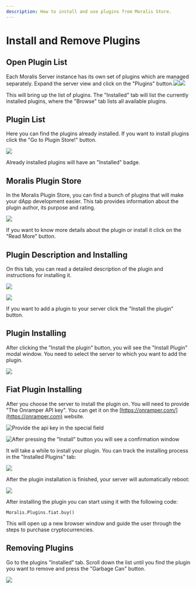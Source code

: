 ```yaml
---
description: How to install and use plugins from Moralis Store.
---
```


# Install and Remove Plugins

## Open Plugin List <a href="#open-plugin-list" id="open-plugin-list"></a>

Each Moralis Server instance has its own set of plugins which are managed separately. Expand the server view and click on the "Plugins" button.​![](https://gblobscdn.gitbook.com/assets%2F-MVStbACGLCycg7J5WQ2%2F-MayDMcwlVlm6RGQYXl1%2F-MayGaBjyaxg_zj9bp3B%2Fimage.png?alt=media&token=e7ac317c-beba-4740-883a-132e2daee532)​![](https://gblobscdn.gitbook.com/assets%2F-MVStbACGLCycg7J5WQ2%2F-MayDMcwlVlm6RGQYXl1%2F-MayGxaPiZHh_rkNdvyL%2Fimage.png?alt=media&token=9dccfd0d-7724-4dd5-9d7b-2db4af34fe2d)‌

This will bring up the list of plugins. The "Installed" tab will list the currently installed plugins, where the "Browse" tab lists all available plugins.‌

## Plugin List <a href="#installing-plugins" id="installing-plugins"></a>

Here you can find the plugins already installed. If you want to install plugins click the "Go to Plugin Store!" button.

![](<../../.gitbook/assets/image (100).png>)

Already installed plugins will have an "Installed" badge.‌

## Moralis Plugin Store

In the Moralis Plugin Store, you can find a bunch of plugins that will make your dApp development easier. This tab provides information about the plugin author, its purpose and rating.

![](<../../.gitbook/assets/image (102).png>)

If you want to know more details about the plugin or install it click on the "Read More" button.

## Plugin Description and Installing

On this tab, you can read a detailed description of the plugin and instructions for installing it.

![](<../../.gitbook/assets/image (103).png>)

![](<../../.gitbook/assets/image (104).png>)

If you want to add a plugin to your server click the "Install the plugin" button.

## Plugin Installing

After clicking the "Install the plugin" button, you will see the "Install Plugin" modal window. You need to select the server to which you want to add the plugin.

![](<../../.gitbook/assets/image (105).png>)

## Fiat Plugin Installing

After you choose the server to install the plugin on. You will need to provide "The Onramper API key". You can get it on the [https://onramper.com/](https://onramper.com) website.

![Provide the api key in the special field](<../../.gitbook/assets/image (108).png>)

![After pressing the "Install" button you will see a confirmation window](<../../.gitbook/assets/image (107).png>)

It will take a while to install your plugin. You can track the installing process in the "Installed Plugins" tab:

![](<../../.gitbook/assets/image (109).png>)

After the plugin installation is finished, your server will automatically reboot:

![](<../../.gitbook/assets/image (111).png>)

After installing the plugin you can start using it with the following code:

`Moralis.Plugins.fiat.buy()`

This will open up a new browser window and guide the user through the steps to purchase cryptocurrencies.

## Removing Plugins <a href="#removing-plugins" id="removing-plugins"></a>

Go to the plugins "Installed" tab. Scroll down the list until you find the plugin you want to remove and press the "Garbage Can" button.​

![](<../../.gitbook/assets/image (112).png>)
